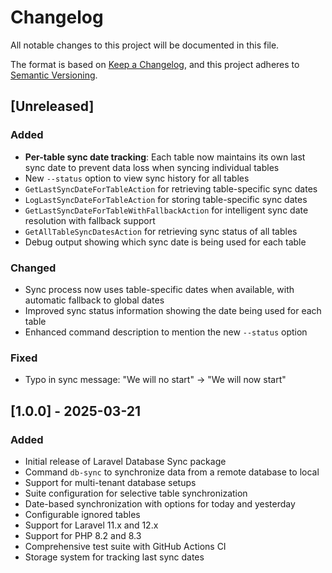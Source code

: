 # Changelog

All notable changes to this project will be documented in this file.

The format is based on [Keep a Changelog](https://keepachangelog.com/en/1.0.0/),
and this project adheres to [Semantic Versioning](https://semver.org/spec/v2.0.0.html).

## [Unreleased]

### Added

-   **Per-table sync date tracking**: Each table now maintains its own last sync date to prevent data loss when syncing individual tables
-   New `--status` option to view sync history for all tables
-   `GetLastSyncDateForTableAction` for retrieving table-specific sync dates
-   `LogLastSyncDateForTableAction` for storing table-specific sync dates
-   `GetLastSyncDateForTableWithFallbackAction` for intelligent sync date resolution with fallback support
-   `GetAllTableSyncDatesAction` for retrieving sync status of all tables
-   Debug output showing which sync date is being used for each table

### Changed

-   Sync process now uses table-specific dates when available, with automatic fallback to global dates
-   Improved sync status information showing the date being used for each table
-   Enhanced command description to mention the new `--status` option

### Fixed

-   Typo in sync message: "We will no start" → "We will now start"

## [1.0.0] - 2025-03-21

### Added

-   Initial release of Laravel Database Sync package
-   Command `db-sync` to synchronize data from a remote database to local
-   Support for multi-tenant database setups
-   Suite configuration for selective table synchronization
-   Date-based synchronization with options for today and yesterday
-   Configurable ignored tables
-   Support for Laravel 11.x and 12.x
-   Support for PHP 8.2 and 8.3
-   Comprehensive test suite with GitHub Actions CI
-   Storage system for tracking last sync dates
